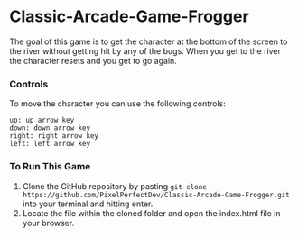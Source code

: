 # Classic-Arcade-Game-Frogger

The goal of this game is to get the character at the bottom of the screen to the river without getting hit by any of the bugs. When you get to the river the character resets and you get to go again.

### Controls
To move the character you can use the following controls:

    up: up arrow key
    down: down arrow key
    right: right arrow key
    left: left arrow key

### To Run This Game

1. Clone the GitHub repository by pasting ```git clone https://github.com/PixelPerfectDev/Classic-Arcade-Game-Frogger.git``` into your terminal and hitting enter.
2. Locate the file within the cloned folder and open the index.html file in your browser.